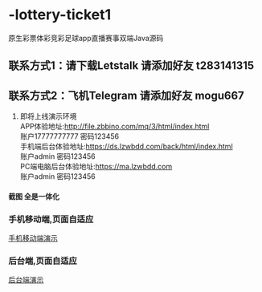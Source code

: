 # -lottery-ticket1
原生彩票体彩竞彩足球app直播赛事双端Java源码
## 联系方式1：请下载Letstalk 请添加好友 t283141315
## 联系方式2：飞机Telegram 请添加好友 mogu667

1.  即将上线演示环境  <br>
APP体验地址:http://file.zbbino.com/mq/3/html/index.html <br>
账户17777777777 密码123456 <br>
手机端后台体验地址:https://ds.lzwbdd.com/back/html/index.html<br>
账户admin 密码123456 <br>
PC端电脑后台体验地址:https://ma.lzwbdd.com <br>
账户admin 密码123456 <br>

#### 截图   全是一体化


### 手机移动端,页面自适应
[手机移动端演示](https://ppm-pics-res.s3.ap-southeast-1.amazonaws.com/cms/appview.gif)
### 后台端,页面自适应
[后台端演示](https://ppm-pics-res.s3.ap-southeast-1.amazonaws.com/cms/backview.gif)
